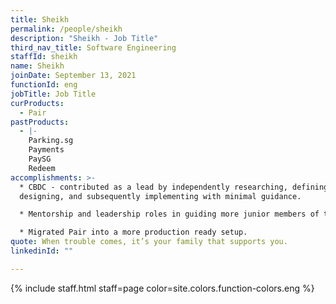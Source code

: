 ```yaml
---
title: Sheikh
permalink: /people/sheikh
description: "Sheikh - Job Title"
third_nav_title: Software Engineering
staffId: sheikh
name: Sheikh
joinDate: September 13, 2021
functionId: eng
jobTitle: Job Title
curProducts:
  - Pair
pastProducts:
  - |-
    Parking.sg
    Payments
    PaySG
    Redeem
accomplishments: >-
  * CBDC - contributed as a lead by independently researching, defining,
  designing, and subsequently implementing with minimal guidance. 

  * Mentorship and leadership roles in guiding more junior members of the team for Redeem team. 

  * Migrated Pair into a more production ready setup.
quote: When trouble comes, it’s your family that supports you.
linkedinId: ""

---
```


{% include staff.html staff=page color=site.colors.function-colors.eng %}
